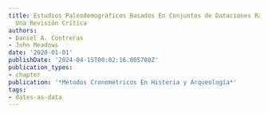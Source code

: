```yaml
---
title: Estudios Paleodemográficos Basados En Conjuntos de Dataciones Radiométricas.
  Una Revisión Crítica
authors:
- Daniel A. Contreras
- John Meadows
date: '2020-01-01'
publishDate: '2024-04-15T00:02:16.805780Z'
publication_types:
- chapter
publication: '*Métodos Cronométricos En Historia y Arqueología*'
tags: 
- dates-as-data
---
```

